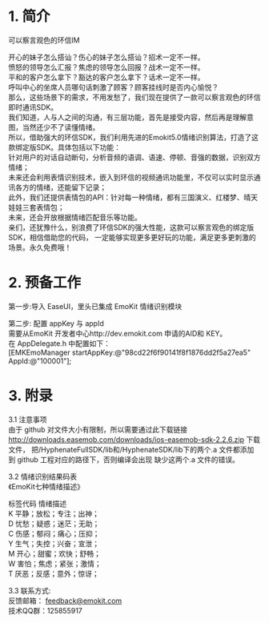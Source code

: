 # 1. 简介
可以察言观色的环信IM

开心的妹子怎么搭讪？伤心的妹子怎么搭讪？招术一定不一样。   
愤怒的领导怎么汇报？焦虑的领导怎么回报？战术一定不一样。   
平和的客户怎么拿下？豁达的客户怎么拿下？话术一定不一样。   
呼叫中心的坐席人员哪句话刺激了顾客？顾客挂线时是否内心愉悦？   
那么，这些场景下的需求，不用发愁了，我们现在提供了一款可以察言观色的环信即时通讯SDK。   
我们知道，人与人之间的沟通，有三层功能，首先是接受内容，然后再是理解意图，当然还少不了读懂情绪。   
所以，借助强大的环信SDK，我们利用先进的Emokit5.0情绪识别算法，打造了这款绑定版SDK。具体包括以下功能：   
针对用户的对话自动断句，分析音频的语调、语速、停顿、音强的数据，识别双方情绪；   
未来还会利用表情识别技术，嵌入到环信的视频通讯功能里，不仅可以实时显示通讯各方的情绪，还能留下记录；   
此外，我们还提供表情包的API：针对每一种情绪，都有三国演义、红楼梦、晴天娃娃三套表情包；   
未来，还会开放根据情绪匹配音乐等功能。   
亲们，还犹豫什么，别浪费了环信SDK的强大性能，这款可以察言观色的绑定版SDK，相信借助您的代码，
一定能够实现更多更好玩的功能，满足更多更刺激的场景。永久免费哦！

# 2.	预备工作
第一步:导入 EaseUI，里头已集成 EmoKit 情绪识别模块

第二步: 配置 appKey 与 appId  
需要从EmoKit 开发者中心http://dev.emokit.com  申请的AID和 KEY。  
在 AppDelegate.h 中配置如下：  
[EMKEmoManager
startAppKey:@"98cd22f6f90141f8f1876dd2f5a27ea5"
AppId:@"100001"];


# 3.	附录
3.1 注意事项  
由于 github 对文件大小有限制，所以需要通过此下载链接
http://downloads.easemob.com/downloads/ios-easemob-sdk-2.2.6.zip 下载文件，
把/HyphenateFullSDK/lib和/HyphenateSDK/lib下的两个.a
文件都添加到 github 工程对应的路径下，否则编译会出现
缺少这两个.a 文件的错误。 

3.2 情绪识别结果码表   
《EmoKit七种情绪描述》  

标签代码	情绪描述  	
K	平静；放松；专注；出神；  	
D	忧愁；疑惑；迷茫；无助；  
C	伤感；郁闷；痛心；压抑；  
Y	生气；失控；兴奋；宣泄；  	
M	开心；甜蜜；欢快；舒畅；  	
W	害怕；焦虑；紧张；激情；  	
T	厌恶；反感；意外；惊讶；  	


3.3 联系方式:   
反馈邮箱： feedback@emokit.com   
技术QQ群：125855917  


